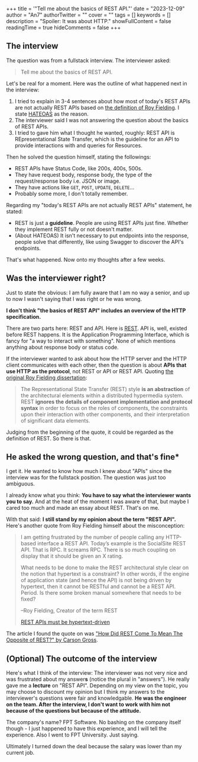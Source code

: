 +++
title = '"Tell me about the basics of REST API."'
date = "2023-12-09"
author = "An7"
authorTwitter = ""
cover = ""
tags = []
keywords = []
description = "Spoiler: It was about HTTP."
showFullContent = false
readingTime = true
hideComments = false
+++

## The interview

The question was from a fullstack interview. The interviewer asked:

> Tell me about the basics of REST API.

Let's be real for a moment. Here was the outline of what happened next in the
interview:

1. I tried to explain in 3-4 sentences about how most of today's REST APIs are
   not actually REST APIs based on [the definition of Roy Fielding][1]. I state
   [HATEOAS][4] as the reason.
2. The interviewer said I was not answering the question about the basics of
   REST APIs.
3. I tried to gave him what I thought he wanted, roughly: REST API is
   REpresentational State Transfer, which is the guideline for an API to
   provide interactions with and queries for Resources.

Then he solved the question himself, stating the followings:

- REST APIs have Status Code, like 200s, 400s, 500s.
- They have request body, response body, the type of the request/response body
  i.e. JSON or image.
- They have actions like `GET`, `POST`, `UPDATE`, `DELETE`...
- Probably some more, I don't totally remember.

Regarding my "today's REST APIs are not actually REST APIs" statement, he
stated:

- REST is just a **guideline**. People are using REST APIs just fine. Whether
  they implement REST fully or not doesn't matter.
- (About HATEOAS) It isn't necessary to put endpoints into the response, people
  solve that differently, like using Swagger to discover the API's endpoints.

That's what happened. Now onto my thoughts after a few weeks.

## Was the interviewer right?

Just to state the obvious: I am fully aware that I am no way a senior, and up to
now I wasn't saying that I was right or he was wrong.

**I don't think "the basics of REST API" includes an overview of the HTTP
specification.**

There are two parts here: REST and API. Here is [REST][1]. API is, well, existed
before REST happens. It is the Application Programming Interface, which is fancy
for "a way to interact with something". None of which mentions anything about
response body or status code.

If the interviewer wanted to ask about how the HTTP server and the HTTP client
communicates with each other, then the question is about **APIs that use HTTP
as the protocol**, not REST or API or REST API. Quoting [the original Roy
Fielding dissertation][1]:

> The Representational State Transfer (REST) style **is an abstraction** of the
> architectural elements within a distributed hypermedia system. REST **ignores
> the details of component implementation and protocol syntax** in order to
> focus on the roles of components, the constraints upon their interaction with
> other components, and their interpretation of significant data elements.

Judging from the beginning of the quote, it could be regarded as the definition
of REST. So there is that.

## He asked the wrong question, and that's fine\*

I get it. He wanted to know how much I knew about "APIs" since the interview was
for the fullstack position. The question was just too ambiguous.

I already know what you think: **You have to say what the interviewer wants you
to say.** And at the heat of the moment I was aware of that, but maybe I cared
too much and made an essay about REST. That's on me.

With that said: **I still stand by my opinion about the term "REST API".**
Here's another quote from Roy Fielding himself about the misconception:

> I am getting frustrated by the number of people calling any HTTP-based
> interface a REST API. Today’s example is the SocialSite REST API. That is RPC.
> It screams RPC. There is so much coupling on display that it should be given
> an X rating.
>
> What needs to be done to make the REST architectural style clear on the notion
> that hypertext is a constraint? In other words, if the engine of application
> state (and hence the API) is not being driven by hypertext, then it cannot be
> RESTful and cannot be a REST API. Period. Is there some broken manual
> somewhere that needs to be fixed?
>
> –Roy Fielding, Creator of the term REST
>
> [REST APIs must be hypertext-driven][2]

The article I found the quote on was ["How Did REST Come To Mean The Opposite of
REST?" by Carson Gross][3].

## (Optional) The outcome of the interview

Here's what I think of the interview: The interviewer was not very nice and was
frustrated about my answer**s** (notice the plural in "answers"). He really gave
me a **lecture** on "REST API". Depending on my view on the topic, you may
choose to discount my opinion but I think my answers to the interviewer's
questions were fair and knowledgable. **He was the engineer on the team. After
the interview, I don't want to work with him not because of the questions but
because of the attitude.**

The company's name? FPT Software. No bashing on the company itself though - I
just happened to have this experience, and I will tell the experience. Also I
went to FPT University. Just saying.

Ultimately I turned down the deal because the salary was lower than my current
job.

[1]: https://ics.uci.edu/~fielding/pubs/dissertation/rest_arch_style.htm
[2]: https://roy.gbiv.com/untangled/2008/rest-apis-must-be-hypertext-driven
[3]: https://htmx.org/essays/how-did-rest-come-to-mean-the-opposite-of-rest/
[4]: https://htmx.org/essays/hateoas/
